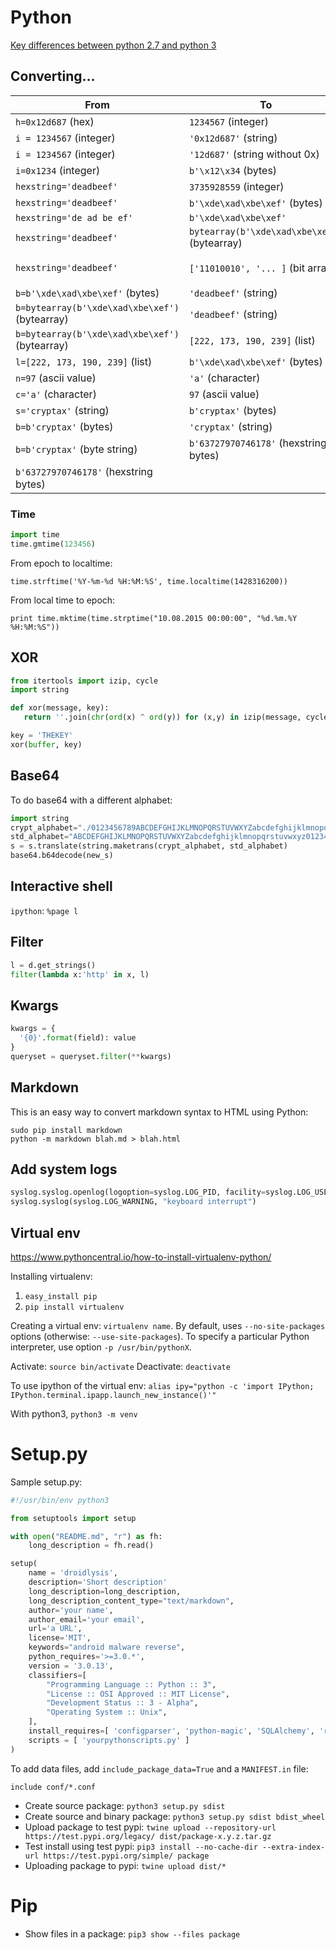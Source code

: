# Python

[Key differences between python 2.7 and python 3](https://sebastianraschka.com/Articles/2014_python_2_3_key_diff.html)

## Converting...

| From                     |  To                 |  Python 3 |
| ------------------------ | ------------------ | ------------- |
| `h=0x12d687` (hex)      | `1234567` (integer) | `h` (they are the same)|
| `i = 1234567` (integer)   | `'0x12d687'` (string)  | `hex(i)` |
| `i = 1234567` (integer)   | `'12d687'` (string without 0x)  | `'%x' % i` |
| `i=0x1234` (integer) | `b'\x12\x34` (bytes)        | `i.to_bytes(2, byteorder='big')` |
| `hexstring='deadbeef'`    | `3735928559` (integer) | `int(hexstring, 16)` |
| `hexstring='deadbeef'`    | `b'\xde\xad\xbe\xef'` (bytes) | `bytes.fromhex(hexstring)` |
| `hexstring='de ad be ef'` | `b'\xde\xad\xbe\xef'` | `bytes.fromhex(hexstring)` |
| `hexstring='deadbeef'`    | `bytearray(b'\xde\xad\xbe\xef')` (bytearray) | `bytearray.fromhex(hexstring)` |
| `hexstring='deadbeef'`    | `['11010010', '... ]` (bit array) | `[  "{:08b}".format(i) for i in list(bytes.fromhex(hexstring)) ]` |
| `b=b'\xde\xad\xbe\xef'` (bytes) |  `'deadbeef'` (string) | `b.hex()` |
| `b=bytearray(b'\xde\xad\xbe\xef')` (bytearray) |  `'deadbeef'` (string) | `b.hex()` |
| `b=bytearray(b'\xde\xad\xbe\xef')` (bytearray)  | `[222, 173, 190, 239]` (list) | `list(b)` |
| `l=[222, 173, 190, 239]` (list) | `b'\xde\xad\xbe\xef'` (bytes) | `bytes(l)` |
| `n=97` (ascii value) | `'a'` (character) | `chr(n)` |
| `c='a'` (character) |  `97` (ascii value) | `ord(c)` |
| `s='cryptax'` (string) |  `b'cryptax'` (bytes) | `bytes(s, 'utf-8')` |
| `b=b'cryptax'` (bytes) | `'cryptax'` (string) | `b.decode('utf-8')` |
| `b=b'cryptax'` (byte string) |  `b'63727970746178'` (hexstring bytes) |  binascii.hexlify(b'cryptax') |
|  `b'63727970746178'` (hexstring bytes) | | `b=b'cryptax'` (byte string) | binascii.unhexlify(b'63727970746178) |


### Time

```python
import time
time.gmtime(123456)
```

From epoch to localtime:

`time.strftime('%Y-%m-%d %H:%M:%S', time.localtime(1428316200))`

From local time to epoch:

`print time.mktime(time.strptime("10.08.2015 00:00:00", "%d.%m.%Y %H:%M:%S"))`

## XOR

```python
from itertools import izip, cycle
import string

def xor(message, key):
   return ''.join(chr(ord(x) ^ ord(y)) for (x,y) in izip(message, cycle(key)))

key = 'THEKEY'
xor(buffer, key)
```

## Base64

To do base64 with a different alphabet:

```python
import string
crypt_alphabet="./0123456789ABCDEFGHIJKLMNOPQRSTUVWXYZabcdefghijklmnopqrstuvwxyz"
std_alphabet="ABCDEFGHIJKLMNOPQRSTUVWXYZabcdefghijklmnopqrstuvwxyz0123456789+/"
s = s.translate(string.maketrans(crypt_alphabet, std_alphabet)
base64.b64decode(new_s)
```

## Interactive shell

`ipython`: `%page l`

## Filter

```python
l = d.get_strings()
filter(lambda x:'http' in x, l)
```

## Kwargs

```python
kwargs = {
  '{0}'.format(field): value
}
queryset = queryset.filter(**kwargs)
```


## Markdown

This is an easy way to convert markdown syntax to HTML using Python:

```
sudo pip install markdown
python -m markdown blah.md > blah.html
```

## Add system logs

```python
syslog.syslog.openlog(logoption=syslog.LOG_PID, facility=syslog.LOG_USER)
syslog.syslog(syslog.LOG_WARNING, "keyboard interrupt")
```

## Virtual env

https://www.pythoncentral.io/how-to-install-virtualenv-python/

Installing virtualenv:

1. `easy_install pip`
2. `pip install virtualenv`

Creating a virtual env: `virtualenv name`. By default, uses `--no-site-packages` options (otherwise: `--use-site-packages`). To specify a particular Python interpreter, use option `-p /usr/bin/pythonX`.

Activate: `source bin/activate`
Deactivate: `deactivate`

To use ipython of the virtual env: `alias ipy="python -c 'import IPython; IPython.terminal.ipapp.launch_new_instance()'"`

With python3, `python3 -m venv`

# Setup.py

Sample setup.py:

```python
#!/usr/bin/env python3

from setuptools import setup

with open("README.md", "r") as fh:
    long_description = fh.read()

setup(
    name = 'droidlysis',
    description='Short description'
    long_description=long_description,
    long_description_content_type="text/markdown",
    author='your name',
    author_email='your email',
    url='a URL',
    license='MIT',
    keywords="android malware reverse",
    python_requires='>=3.0.*',
    version = '3.0.13',
    classifiers=[
        "Programming Language :: Python :: 3",
        "License :: OSI Approved :: MIT License",
        "Development Status :: 3 - Alpha",
        "Operating System :: Unix",
    ],
    install_requires=[ 'configparser', 'python-magic', 'SQLAlchemy', 'rarfile' ],
    scripts = [ 'yourpythonscripts.py' ]
)
```

To add data files, add `include_package_data=True` and a `MANIFEST.in` file:

```
include conf/*.conf
```

- Create source package: `python3 setup.py sdist`
- Create source and binary package: `python3 setup.py sdist bdist_wheel`
- Upload package to test pypi: `twine upload --repository-url https://test.pypi.org/legacy/ dist/package-x.y.z.tar.gz`
- Test install using test pypi: `pip3 install --no-cache-dir --extra-index-url https://test.pypi.org/simple/ package`
- Uploading package to pypi: `twine upload dist/*`

# Pip

- Show files in a package: `pip3 show --files package`
